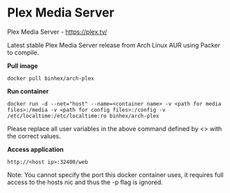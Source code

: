 Plex Media Server
=================

Plex Media Server - https://plex.tv/

Latest stable Plex Media Server release from Arch Linux AUR using Packer to compile.

**Pull image**

```
docker pull binhex/arch-plex
```

**Run container**

```
docker run -d --net="host" --name=<container name> -v <path for media files>:/media -v <path for config files>:/config -v /etc/localtime:/etc/localtime:ro binhex/arch-plex
```

Please replace all user variables in the above command defined by <> with the correct values.

**Access application**

```
http://<host ip>:32400/web
```

Note: You cannot specify the port this docker container uses, it requires full access to the hosts nic and thus the -p flag is ignored.